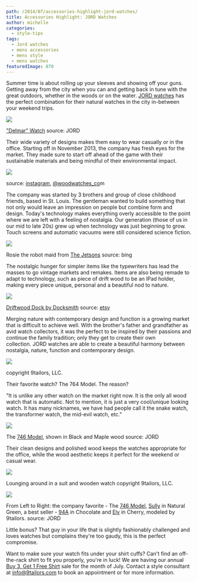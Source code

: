 ```yaml
---
path: /2014/07/accessories-highlight-jord-watches/
title: Accessories Highlight: JORD Watches
author: michelle
categories: 
  - style-tips
tags: 
  - Jord watches
  - mens accessories
  - mens style
  - mens watches
featuredImage: 870
---
```

Summer time is about rolling up your sleeves and showing off your guns. Getting away from the city when you can and getting back in tune with the great outdoors, whether in the woods or on the water. [JORD watches](http://www.woodwatches.com/) has the perfect combination for their natural watches in the city in-between your weekend trips.

[![](http://4.bp.blogspot.com/-2jLZW681b6Y/U8AnWh94hDI/AAAAAAAACwg/RWq7Vl4X0uU/s1600/delmar-23-front-angled.png)](http://4.bp.blogspot.com/-2jLZW681b6Y/U8AnWh94hDI/AAAAAAAACwg/RWq7Vl4X0uU/s1600/delmar-23-front-angled.png)

["Delmar" Watch](http://www.woodwatches.com/series/delmar#23) source: JORD

Their wide variety of designs makes them easy to wear casually or in the office. Starting off in November 2013, the company has fresh eyes for the market. They made sure to start off ahead of the game with their sustainable materials and being mindful of their environmental impact.

[![](http://3.bp.blogspot.com/-cc1Cnk6qexY/U8ArkvqbEaI/AAAAAAAACw0/cVsfjvT8VVE/s1600/jord_watch_production.jpg)](http://3.bp.blogspot.com/-cc1Cnk6qexY/U8ArkvqbEaI/AAAAAAAACw0/cVsfjvT8VVE/s1600/jord_watch_production.jpg)

source: [instagram](http://instagram.com/), [@woodwatches\_co](http://instagram.com/woodwatches_com)m

The company was started by 3 brothers and group of close childhood friends, based in St. Louis. The gentleman wanted to build something that not only would leave an impression on people but combine form and design. Today's technology makes everything overly accessible to the point where we are left with a feeling of nostalgia. Our generation (those of us in our mid to late 20s) grew up when technology was just beginning to grow. Touch screens and automatic vacuums were still considered science fiction.

[![](http://3.bp.blogspot.com/-khtGa1wSswQ/U8AtDH5LQ0I/AAAAAAAACxA/mg_LuJHFa-4/s1600/rosie-the-maid_288x288.jpg)](http://3.bp.blogspot.com/-khtGa1wSswQ/U8AtDH5LQ0I/AAAAAAAACxA/mg_LuJHFa-4/s1600/rosie-the-maid_288x288.jpg)

Rosie the robot maid from [The Jetsons](http://en.wikipedia.org/wiki/The_Jetsons) source: bing

The nostalgic hunger for simpler items like the typewriters has lead the masses to go vintage markets and remakes. Items are also being remade to adapt to technology, such as piece of drift wood to be an IPad holder, making every piece unique, personal and a beautiful nod to nature.

[![](http://3.bp.blogspot.com/-q4TbtM_YXKo/U8AuVJdf5yI/AAAAAAAACxI/w6MGdVbcXsU/s1600/il_570xN.625787629_si8n.jpg)](http://3.bp.blogspot.com/-q4TbtM_YXKo/U8AuVJdf5yI/AAAAAAAACxI/w6MGdVbcXsU/s1600/il_570xN.625787629_si8n.jpg)

[Driftwood Dock by Docksmith](https://www.etsy.com/listing/195957769/driftwood-dock-for-a-combination-of?ref=related-2) source: [etsy](http://www.etsy.com/)

Merging nature with contemporary design and function is a growing market that is difficult to achieve well. With the brother's father and grandfather as avid watch collectors, it was the perfect to be inspired by their passions and continue the family tradition; only they get to create their own collection. JORD watches are able to create a beautiful harmony between nostalgia, nature, function and contemporary design.

[![](http://1.bp.blogspot.com/-V4tzdAKDC9A/U8ApTJ-ETpI/AAAAAAAACws/ljIbMqQ_M40/s1600/JORD_01.jpg)](http://1.bp.blogspot.com/-V4tzdAKDC9A/U8ApTJ-ETpI/AAAAAAAACws/ljIbMqQ_M40/s1600/JORD_01.jpg)

copyright 9tailors, LLC.

Their favorite watch? The 764 Model. The reason?

"It is unlike any other watch on the market right now. It is the only all wood watch that is automatic. Not to mention, it is just a very cool/unique looking watch. It has many nicknames, we have had people call it the snake watch, the transformer watch, the mid-evil watch, etc."

[![](http://4.bp.blogspot.com/-qYUgDG_hjDI/U8Bk0YyjZVI/AAAAAAAACxY/rqDmiiLo32s/s1600/746-20-front-angled.png)](http://4.bp.blogspot.com/-qYUgDG_hjDI/U8Bk0YyjZVI/AAAAAAAACxY/rqDmiiLo32s/s1600/746-20-front-angled.png)

The [746 Model](http://www.woodwatches.com/series/746#20), shown in Black and Maple wood source: JORD

Their clean designs and polished wood keeps the watches appropriate for the office, while the wood aesthetic keeps it perfect for the weekend or casual wear.

[![](http://4.bp.blogspot.com/-1qS6LycxqTE/U8Bm5yzYGUI/AAAAAAAACxk/Z5-L-d7Sm5s/s1600/JORD_02.5.jpg)](http://4.bp.blogspot.com/-1qS6LycxqTE/U8Bm5yzYGUI/AAAAAAAACxk/Z5-L-d7Sm5s/s1600/JORD_02.5.jpg)

Lounging around in a suit and wooden watch copyright 9tailors, LLC.

[![](http://4.bp.blogspot.com/-Wjbzc49QJQY/U8BosxwkZlI/AAAAAAAACxs/DSjC2efW5-w/s1600/jord_watches.jpg)](http://4.bp.blogspot.com/-Wjbzc49QJQY/U8BosxwkZlI/AAAAAAAACxs/DSjC2efW5-w/s1600/jord_watches.jpg)

From Left to Right: the company favorite - The [746 Model](http://www.woodwatches.com/series/746#20), [Sully](http://www.woodwatches.com/series/sully#26) in Natural Green, a best seller - [94A](http://www.woodwatches.com/series/94A#5) in Chocolate and [Ely](http://www.woodwatches.com/series/ely#11) in Cherry, modeled by 9tailors. source: JORD

Little bonus? That guy in your life that is slightly fashionably challenged and loves watches but complains they're too gaudy, this is the perfect compromise.

Want to make sure your watch fits under your shirt cuffs? Can't find an off-the-rack shirt to fit you properly, you're in luck! We are having our annual [Buy 3, Get 1 Free Shirt](http://9tailors.blogspot.com/2014/07/happy-4-for-4th-buy-3-get-1-free.html) sale for the month of July. Contact a style consultant at info@9tailors.com to book an appointment or for more information.